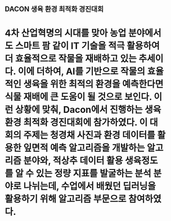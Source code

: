 ## DACON 생육 환경 최적화 경진대회

# 4차 산업혁명의 시대를 맞아 농업 분야에서도 스마트 팜 같이 IT 기술을 적극 활용하여 더 효율적으로 작물을 재배하고 있는 추세이다. 이에 더하여, AI를 기반으로 작물의 효율적인 생육을 위한 최적의 환경을 예측한다면 식물 재배에 큰 도움이 될 것으로 보인다. 이런 상황에 맞춰, Dacon에서 진행하는 생육 환경 최적화 경진대회에 참가하였다. 이 대회의 주제는 청경채 사진과 환경 데이터를 활용한 잎면적 예측 알고리즘을 개발하는 알고리즘 분야와, 적상추 데이터 활용 생육정도를 알 수 있는 정량 지표를 발굴하는 분석 분야로 나뉘는데, 수업에서 배웠던 딥러닝을 활용하기 위해 알고리즘 부문으로 참여하였다.
